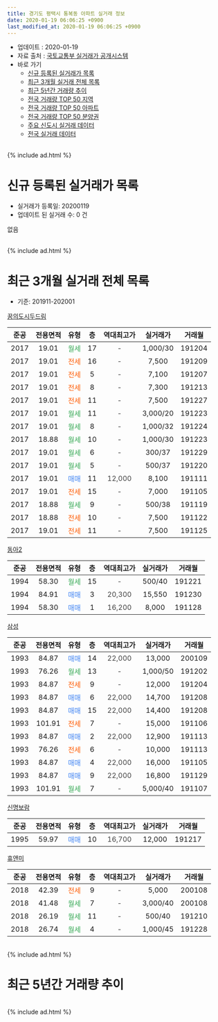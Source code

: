```yaml
---
title: 경기도 평택시 통복동 아파트 실거래 정보
date: 2020-01-19 06:06:25 +0900
last_modified_at: 2020-01-19 06:06:25 +0900
---
```


* 업데이트 : 2020-01-19
* 자료 출처 : [국토교통부 실거래가 공개시스템](http://rt.molit.go.kr)
* 바로 가기
    * [신규 등록된 실거래가 목록](#신규-등록된-실거래가-목록)
    * [최근 3개월 실거래 전체 목록](#최근-3개월-실거래-전체-목록)
    * [최근 5년간 거래량 추이](#최근-5년간-거래량-추이)
    * [전국 거래량 TOP 50 지역](https://apt-info.github.io/apt-trade-info/최근-3개월-전국에서-가장-거래가-많이-발생한-지역)
    * [전국 거래량 TOP 50 아파트](https://apt-info.github.io/apt-trade-info/최근-3개월-전국에서-가장-거래가-많이-발생한-아파트)
    * [전국 거래량 TOP 50 분양권](https://apt-info.github.io/apt-trade-info/최근-3개월-전국에서-가장-거래가-많이-발생한-분양권)
    * [주요 신도시 실거래 데이터](https://apt-info.github.io/apt-trade-info/주요-신도시)
    * [전국 실거래 데이터](https://apt-info.github.io/apt-trade-info/전국)
<br>
{% include ad.html %}
<br>

# 신규 등록된 실거래가 목록
* 실거래가 등록일: 20200119
* 업데이트 된 실거래 수: 0 건

없음

<br>
{% include ad.html %}
<br>

# 최근 3개월 실거래 전체 목록
* 기준: 201911-202001


[꿈의도시두드림](https://search.naver.com/search.naver?query=%EA%B2%BD%EA%B8%B0%EB%8F%84+%ED%8F%89%ED%83%9D%EC%8B%9C+%ED%86%B5%EB%B3%B5%EB%8F%99+%EA%BF%88%EC%9D%98%EB%8F%84%EC%8B%9C%EB%91%90%EB%93%9C%EB%A6%BC)

|준공|전용면적|유형|층|역대최고가|실거래가|거래월|
|:---:|:---:|:---:|:---:|:---:|:---:|:---:|
|2017|19.01|<span style="color:#34a853">월세</span>|17|<span style="color:#444444">-</span>|1,000/30|191204|
|2017|19.01|<span style="color:#ff5a00">전세</span>|16|<span style="color:#444444">-</span>|7,500|191209|
|2017|19.01|<span style="color:#ff5a00">전세</span>|5|<span style="color:#444444">-</span>|7,100|191207|
|2017|19.01|<span style="color:#ff5a00">전세</span>|8|<span style="color:#444444">-</span>|7,300|191213|
|2017|19.01|<span style="color:#ff5a00">전세</span>|11|<span style="color:#444444">-</span>|7,500|191227|
|2017|19.01|<span style="color:#34a853">월세</span>|11|<span style="color:#444444">-</span>|3,000/20|191223|
|2017|19.01|<span style="color:#34a853">월세</span>|8|<span style="color:#444444">-</span>|1,000/32|191224|
|2017|18.88|<span style="color:#34a853">월세</span>|10|<span style="color:#444444">-</span>|1,000/30|191223|
|2017|19.01|<span style="color:#34a853">월세</span>|6|<span style="color:#444444">-</span>|300/37|191229|
|2017|19.01|<span style="color:#34a853">월세</span>|5|<span style="color:#444444">-</span>|500/37|191220|
|2017|19.01|<span style="color:#4285f3">매매</span>|11|<span style="color:#444444">12,000</span>|8,100|191111|
|2017|19.01|<span style="color:#ff5a00">전세</span>|15|<span style="color:#444444">-</span>|7,000|191105|
|2017|18.88|<span style="color:#34a853">월세</span>|9|<span style="color:#444444">-</span>|500/38|191119|
|2017|18.88|<span style="color:#ff5a00">전세</span>|10|<span style="color:#444444">-</span>|7,500|191122|
|2017|19.01|<span style="color:#ff5a00">전세</span>|11|<span style="color:#444444">-</span>|7,500|191125|

[동아2](https://search.naver.com/search.naver?query=%EA%B2%BD%EA%B8%B0%EB%8F%84+%ED%8F%89%ED%83%9D%EC%8B%9C+%ED%86%B5%EB%B3%B5%EB%8F%99+%EB%8F%99%EC%95%842)

|준공|전용면적|유형|층|역대최고가|실거래가|거래월|
|:---:|:---:|:---:|:---:|:---:|:---:|:---:|
|1994|58.30|<span style="color:#34a853">월세</span>|15|<span style="color:#444444">-</span>|500/40|191221|
|1994|84.91|<span style="color:#4285f3">매매</span>|3|<span style="color:#444444">20,300</span>|15,550|191230|
|1994|58.30|<span style="color:#4285f3">매매</span>|1|<span style="color:#444444">16,200</span>|8,000|191128|

[삼성](https://search.naver.com/search.naver?query=%EA%B2%BD%EA%B8%B0%EB%8F%84+%ED%8F%89%ED%83%9D%EC%8B%9C+%ED%86%B5%EB%B3%B5%EB%8F%99+%EC%82%BC%EC%84%B1)

|준공|전용면적|유형|층|역대최고가|실거래가|거래월|
|:---:|:---:|:---:|:---:|:---:|:---:|:---:|
|1993|84.87|<span style="color:#4285f3">매매</span>|14|<span style="color:#444444">22,000</span>|13,000|200109|
|1993|76.26|<span style="color:#34a853">월세</span>|13|<span style="color:#444444">-</span>|1,000/50|191202|
|1993|84.87|<span style="color:#ff5a00">전세</span>|9|<span style="color:#444444">-</span>|12,000|191204|
|1993|84.87|<span style="color:#4285f3">매매</span>|6|<span style="color:#444444">22,000</span>|14,700|191208|
|1993|84.87|<span style="color:#4285f3">매매</span>|15|<span style="color:#444444">22,000</span>|14,400|191208|
|1993|101.91|<span style="color:#ff5a00">전세</span>|7|<span style="color:#444444">-</span>|15,000|191106|
|1993|84.87|<span style="color:#4285f3">매매</span>|2|<span style="color:#444444">22,000</span>|12,900|191113|
|1993|76.26|<span style="color:#ff5a00">전세</span>|6|<span style="color:#444444">-</span>|10,000|191113|
|1993|84.87|<span style="color:#4285f3">매매</span>|4|<span style="color:#444444">22,000</span>|16,000|191105|
|1993|84.87|<span style="color:#4285f3">매매</span>|9|<span style="color:#444444">22,000</span>|16,800|191129|
|1993|101.91|<span style="color:#34a853">월세</span>|7|<span style="color:#444444">-</span>|5,000/40|191107|

[신명보람](https://search.naver.com/search.naver?query=%EA%B2%BD%EA%B8%B0%EB%8F%84+%ED%8F%89%ED%83%9D%EC%8B%9C+%ED%86%B5%EB%B3%B5%EB%8F%99+%EC%8B%A0%EB%AA%85%EB%B3%B4%EB%9E%8C)

|준공|전용면적|유형|층|역대최고가|실거래가|거래월|
|:---:|:---:|:---:|:---:|:---:|:---:|:---:|
|1995|59.97|<span style="color:#4285f3">매매</span>|10|<span style="color:#444444">16,700</span>|12,000|191217|

[휴앤미](https://search.naver.com/search.naver?query=%EA%B2%BD%EA%B8%B0%EB%8F%84+%ED%8F%89%ED%83%9D%EC%8B%9C+%ED%86%B5%EB%B3%B5%EB%8F%99+%ED%9C%B4%EC%95%A4%EB%AF%B8)

|준공|전용면적|유형|층|역대최고가|실거래가|거래월|
|:---:|:---:|:---:|:---:|:---:|:---:|:---:|
|2018|42.39|<span style="color:#ff5a00">전세</span>|9|<span style="color:#444444">-</span>|5,000|200108|
|2018|41.48|<span style="color:#34a853">월세</span>|7|<span style="color:#444444">-</span>|3,000/40|200108|
|2018|26.19|<span style="color:#34a853">월세</span>|11|<span style="color:#444444">-</span>|500/40|191210|
|2018|26.74|<span style="color:#34a853">월세</span>|4|<span style="color:#444444">-</span>|1,000/45|191228|


<br>
{% include ad.html %}
<br>

# 최근 5년간 거래량 추이


<div style="width:100%;">
    <canvas id="deal_progress" height="200"></canvas>
</div>

<script>
new Chart(document.getElementById("deal_progress"), {
    type: 'line',
    data: {
        labels: ['201501','201502','201503','201504','201505','201506','201507','201508','201509','201510','201511','201512','201601','201602','201603','201604','201605','201606','201607','201608','201609','201610','201611','201612','201701','201702','201703','201704','201705','201706','201707','201708','201709','201710','201711','201712','201801','201802','201803','201804','201805','201806','201807','201808','201809','201810','201811','201812','201901','201902','201903','201904','201905','201906','201907','201908','201909','201910','201911','201912','202001'],
        datasets: [{
            label: '매매',
            pointRadius: 1,
            data: [2, 11, 9, 10, 7, 12, 5, 6, 4, 5, 4, 0, 3, 7, 2, 6, 3, 6, 3, 4, 1, 6, 2, 3, 2, 1, 8, 2, 6, 2, 3, 1, 2, 5, 4, 3, 4, 5, 9, 4, 1, 2, 6, 3, 8, 3, 5, 5, 3, 2, 4, 4, 5, 3, 4, 2, 3, 57, 5, 4, 1],
            borderColor: "rgba(255, 201, 14, 1)",
            backgroundColor: "rgba(255, 201, 14, 0.5)",
            fill: false,
            lineTension: 0
        },{
            label: '전월세',
            pointRadius: 1,
            data: [3, 5, 6, 2, 2, 4, 4, 2, 5, 6, 5, 3, 3, 4, 5, 0, 3, 4, 3, 5, 4, 2, 7, 3, 4, 5, 3, 4, 1, 2, 1, 1, 5, 4, 15, 35, 27, 9, 14, 10, 9, 8, 13, 6, 4, 4, 7, 17, 8, 8, 8, 5, 3, 12, 10, 9, 4, 6, 7, 15, 2],
            borderColor: "rgba(0, 141, 185, 1)",
            backgroundColor: "rgba(0, 141, 185, 0.5)",
            fill: false,
            lineTension: 0
        }
        ]
    },
    options: {
        responsive: true,
        title: {
            display: false
        },
        tooltips: {
            mode: 'index',
            intersect: false
        },
        hover: {
            mode: 'nearest',
            intersect: true
        },
        scales: {
            xAxes: [{
                display: true,
                scaleLabel: {
                    display: true,
                    labelString: '년/월'
                }
            }],
            yAxes: [{
                display: true,
                ticks: {
                    suggestedMin: 0,
                },
                scaleLabel: {
                    display: true,
                    labelString: '실거래 수'
                }
            }]
        }
    }
});

</script>


<br>
{% include ad.html %}
<br>

